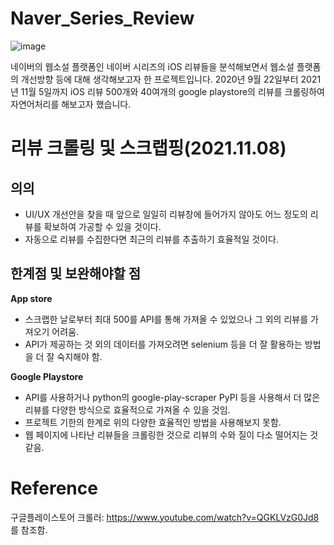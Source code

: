 # Naver_Series_Review
![image](https://user-images.githubusercontent.com/76740971/140657546-d710878b-2048-4bee-b956-fb4ef5601e85.png)

네이버의 웹소설 플랫폼인 네이버 시리즈의 iOS 리뷰들을 분석해보면서 웹소설 플랫폼의 개선방향 등에 대해 생각해보고자 한 프로젝트입니다.
2020년 9월 22일부터 2021년 11월 5일까지 iOS 리뷰 500개와 40여개의 google playstore의 리뷰를 크롤링하여 자연어처리를 해보고자 했습니다.

# 리뷰 크롤링 및 스크랩핑(2021.11.08)
## 의의
- UI/UX 개선안을 찾을 때 앞으로 일일히 리뷰창에 들어가지 않아도 어느 정도의 리뷰를 확보하여 가공할 수 있을 것이다.
- 자동으로 리뷰를 수집한다면 최근의 리뷰를 추출하기 효율적일 것이다.

##  한계점 및 보완해야할 점
**App store**
- 스크랩한 날로부터 최대 500를 API를 통해 가져올 수 있었으나 그 외의 리뷰를 가져오기 어려움.
- API가 제공하는 것 외의 데이터를 가져오려면 selenium 등을 더 잘 활용하는 방법을 더 잘 숙지해야 함.

**Google Playstore**
- API를 사용하거나 python의 google-play-scraper PyPI 등을 사용해서 더 많은 리뷰를 다양한 방식으로 효율적으로 가져올 수 있을 것임.
- 프로젝트 기한의 한계로 위의 다양한 효율적인 방법을 사용해보지 못함.
- 웹 페이지에 나타난 리뷰들을 크롤링한 것으로 리뷰의 수와 질이 다소 떨어지는 것 같음.

# Reference
구글플레이스토어 크롤러: https://www.youtube.com/watch?v=QGKLVzG0Jd8 를 참조함.
